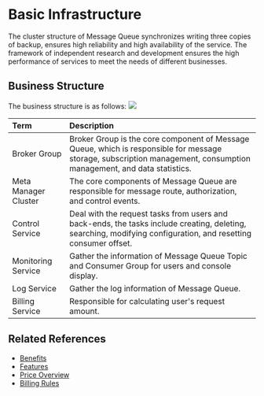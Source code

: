 # Basic Infrastructure
The cluster structure of Message Queue synchronizes writing three copies of backup, ensures high reliability and high availability of the service. The framework of independent research and development ensures the high performance of services to meet the needs of different businesses.

## Business Structure
The business structure is as follows:
![](https://github.com/jdcloudcom/cn/blob/edit/image/Internet-Middleware/Message-Queue/Basic-Infrastructure-en.jpg)

| Term | Description |
| :- | :- |
| Broker Group | Broker Group is the core component of Message Queue, which is responsible for message storage, subscription management, consumption management, and data statistics. |	
| Meta Manager Cluster | The core components of Message Queue are responsible for message route, authorization, and control events. |
| Control Service | Deal with the request tasks from users and back-ends, the tasks include creating, deleting, searching, modifying configuration, and resetting consumer offset. |
| Monitoring Service | Gather the information of Message Queue Topic and Consumer Group for users and console display. |
| Log Service | Gather the log information of Message Queue. |
| Billing Service | Responsible for calculating user's request amount. |


## Related References

- [Benefits](../Introduction/Benefits.md)
- [Features](../Introduction/Features.md)
- [Price Overview](../Pricing/Price-Overview.md)
- [Billing Rules](../Pricing/Billing-Rules.md)


